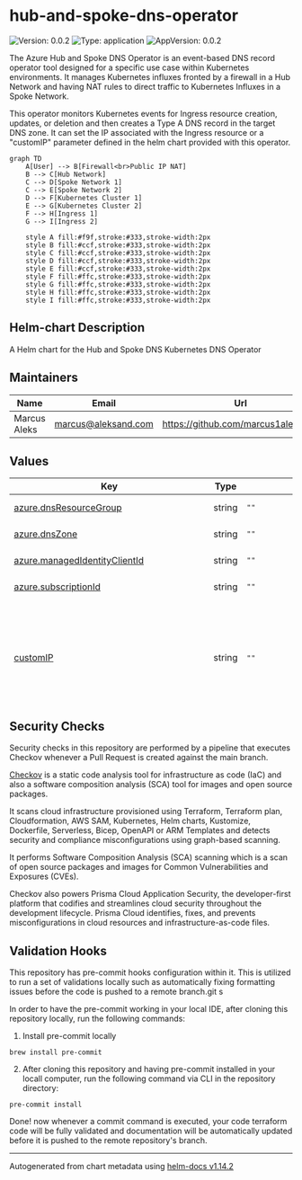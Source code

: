 # hub-and-spoke-dns-operator

![Version: 0.0.2](https://img.shields.io/badge/Version-0.0.2-informational?style=flat-square) ![Type: application](https://img.shields.io/badge/Type-application-informational?style=flat-square) ![AppVersion: 0.0.2](https://img.shields.io/badge/AppVersion-0.0.2-informational?style=flat-square)

The Azure Hub and Spoke DNS Operator is an event-based DNS record operator tool designed for a specific use case within Kubernetes environments. It manages Kubernetes influxes fronted by a firewall in a Hub Network and having NAT rules to direct traffic to Kubernetes Influxes in a Spoke Network.

This operator monitors Kubernetes events for Ingress resource creation, updates, or deletion and then creates a Type A DNS record in the target DNS zone. It can set the IP associated with the Ingress resource or a "customIP" parameter defined in the helm chart provided with this operator.

```mermaid
graph TD
    A[User] --> B[Firewall<br>Public IP NAT]
    B --> C[Hub Network]
    C --> D[Spoke Network 1]
    C --> E[Spoke Network 2]
    D --> F[Kubernetes Cluster 1]
    E --> G[Kubernetes Cluster 2]
    F --> H[Ingress 1]
    G --> I[Ingress 2]

    style A fill:#f9f,stroke:#333,stroke-width:2px
    style B fill:#ccf,stroke:#333,stroke-width:2px
    style C fill:#ccf,stroke:#333,stroke-width:2px
    style D fill:#ccf,stroke:#333,stroke-width:2px
    style E fill:#ccf,stroke:#333,stroke-width:2px
    style F fill:#ffc,stroke:#333,stroke-width:2px
    style G fill:#ffc,stroke:#333,stroke-width:2px
    style H fill:#ffc,stroke:#333,stroke-width:2px
    style I fill:#ffc,stroke:#333,stroke-width:2px
```

## Helm-chart Description

A Helm chart for the Hub and Spoke DNS Kubernetes DNS Operator

## Maintainers

| Name | Email | Url |
| ---- | ------ | --- |
| Marcus Aleks | <marcus@aleksand.com> | <https://github.com/marcus1aleksand> |

## Values

<table height="400px" >
	<thead>
		<th>Key</th>
		<th>Type</th>
		<th>Default</th>
		<th>Description</th>
	</thead>
	<tbody>
		<tr>
			<td id="azure--dnsResourceGroup"><a href="./values.yaml#L17">azure.dnsResourceGroup</a></td>
			<td>
string
</td>
			<td>
				<div style="max-width: 300px;">
<pre lang="json">
""
</pre>
</div>
			</td>
			<td></td>
		</tr>
		<tr>
			<td id="azure--dnsZone"><a href="./values.yaml#L16">azure.dnsZone</a></td>
			<td>
string
</td>
			<td>
				<div style="max-width: 300px;">
<pre lang="json">
""
</pre>
</div>
			</td>
			<td></td>
		</tr>
		<tr>
			<td id="azure--managedIdentityClientId"><a href="./values.yaml#L18">azure.managedIdentityClientId</a></td>
			<td>
string
</td>
			<td>
				<div style="max-width: 300px;">
<pre lang="json">
""
</pre>
</div>
			</td>
			<td></td>
		</tr>
		<tr>
			<td id="azure--subscriptionId"><a href="./values.yaml#L15">azure.subscriptionId</a></td>
			<td>
string
</td>
			<td>
				<div style="max-width: 300px;">
<pre lang="json">
""
</pre>
</div>
			</td>
			<td></td>
		</tr>
		<tr>
			<td id="customIP"><a href="./values.yaml#L11">customIP</a></td>
			<td>
string
</td>
			<td>
				<div style="max-width: 300px;">
<pre lang="json">
""
</pre>
</div>
			</td>
			<td>Paramater with the IP address to override the ingress assigned IP when creating the DNS record.</td>
		</tr>
		<tr>
			<td id="customTTL"><a href="./values.yaml#L13">customTTL</a></td>
			<td>
int
</td>
			<td>
				<div style="max-width: 300px;">
<pre lang="json">
300
</pre>
</div>
			</td>
			<td>Paramater with the TTL to be used when creating the automated DNS record.</td>
		</tr>
		<tr>
			<td id="deployment--automountServiceAccountToken"><a href="./values.yaml#L9">deployment.automountServiceAccountToken</a></td>
			<td>
bool
</td>
			<td>
				<div style="max-width: 300px;">
<pre lang="json">
false
</pre>
</div>
			</td>
			<td></td>
		</tr>
		<tr>
			<td id="fullnameOverride"><a href="./values.yaml#L6">fullnameOverride</a></td>
			<td>
string
</td>
			<td>
				<div style="max-width: 300px;">
<pre lang="json">
""
</pre>
</div>
			</td>
			<td></td>
		</tr>
		<tr>
			<td id="image--pullPolicy"><a href="./values.yaml#L3">image.pullPolicy</a></td>
			<td>
string
</td>
			<td>
				<div style="max-width: 300px;">
<pre lang="json">
"Always"
</pre>
</div>
			</td>
			<td></td>
		</tr>
		<tr>
			<td id="image--repository"><a href="./values.yaml#L2">image.repository</a></td>
			<td>
string
</td>
			<td>
				<div style="max-width: 300px;">
<pre lang="json">
"ghcr.io/marcus1aleksand/hub-and-spoke-dns-operator"
</pre>
</div>
			</td>
			<td></td>
		</tr>
		<tr>
			<td id="imageCredentials"><a href="./values.yaml#L4">imageCredentials</a></td>
			<td>
string
</td>
			<td>
				<div style="max-width: 300px;">
<pre lang="json">
""
</pre>
</div>
			</td>
			<td></td>
		</tr>
		<tr>
			<td id="nameOverride"><a href="./values.yaml#L5">nameOverride</a></td>
			<td>
string
</td>
			<td>
				<div style="max-width: 300px;">
<pre lang="json">
""
</pre>
</div>
			</td>
			<td></td>
		</tr>
		<tr>
			<td id="replicaCount"><a href="./values.yaml#L7">replicaCount</a></td>
			<td>
int
</td>
			<td>
				<div style="max-width: 300px;">
<pre lang="json">
1
</pre>
</div>
			</td>
			<td></td>
		</tr>
		<tr>
			<td id="serviceAccount--create"><a href="./values.yaml#L20">serviceAccount.create</a></td>
			<td>
bool
</td>
			<td>
				<div style="max-width: 300px;">
<pre lang="json">
true
</pre>
</div>
			</td>
			<td></td>
		</tr>
		<tr>
			<td id="serviceAccount--name"><a href="./values.yaml#L21">serviceAccount.name</a></td>
			<td>
string
</td>
			<td>
				<div style="max-width: 300px;">
<pre lang="json">
"azurednsoperator"
</pre>
</div>
			</td>
			<td></td>
		</tr>
	</tbody>
</table>

## Security Checks

Security checks in this repository are performed by a pipeline that executes Checkov whenever a Pull Request is created against the main branch.

[Checkov](https://github.com/bridgecrewio/checkov?tab=readme-ov-file) is a static code analysis tool for infrastructure as code (IaC) and also a software composition analysis (SCA) tool for images and open source packages.

It scans cloud infrastructure provisioned using Terraform, Terraform plan, Cloudformation, AWS SAM, Kubernetes, Helm charts, Kustomize, Dockerfile, Serverless, Bicep, OpenAPI or ARM Templates and detects security and compliance misconfigurations using graph-based scanning.

It performs Software Composition Analysis (SCA) scanning which is a scan of open source packages and images for Common Vulnerabilities and Exposures (CVEs).

Checkov also powers Prisma Cloud Application Security, the developer-first platform that codifies and streamlines cloud security throughout the development lifecycle. Prisma Cloud identifies, fixes, and prevents misconfigurations in cloud resources and infrastructure-as-code files.

## Validation Hooks

This repository has pre-commit hooks configuration within it. This is utilized to run a set of validations locally such as automatically fixing formatting issues before the code is pushed to a remote branch.git s

In order to have the pre-commit working in your local IDE, after cloning this repository locally, run the following commands:

1. Install pre-commit locally
```
brew install pre-commit
```

2. After cloning this repository and having pre-commit installed in your locall computer, run the following command via CLI in the repository directory:
```
pre-commit install
```
Done! now whenever a commit command is executed, your code terraform code will be fully validated and documentation will be automatically updated before it is pushed to the remote repository's branch.

----------------------------------------------
Autogenerated from chart metadata using [helm-docs v1.14.2](https://github.com/norwoodj/helm-docs/releases/v1.14.2)
